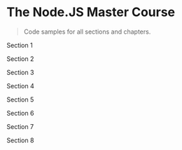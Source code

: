 # The Node.JS Master Course

> Code samples for all sections and chapters.

Section 1

Section 2

Section 3

Section 4

Section 5

Section 6

Section 7

Section 8
